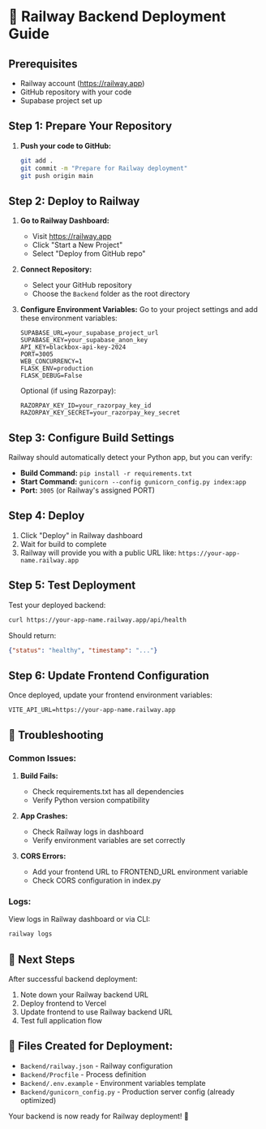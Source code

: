 # 🚀 Railway Backend Deployment Guide

## Prerequisites
- Railway account (https://railway.app)
- GitHub repository with your code
- Supabase project set up

## Step 1: Prepare Your Repository

1. **Push your code to GitHub:**
   ```bash
   git add .
   git commit -m "Prepare for Railway deployment"
   git push origin main
   ```

## Step 2: Deploy to Railway

1. **Go to Railway Dashboard:**
   - Visit https://railway.app
   - Click "Start a New Project"
   - Select "Deploy from GitHub repo"

2. **Connect Repository:**
   - Select your GitHub repository
   - Choose the `Backend` folder as the root directory

3. **Configure Environment Variables:**
   Go to your project settings and add these environment variables:
   
   ```
   SUPABASE_URL=your_supabase_project_url
   SUPABASE_KEY=your_supabase_anon_key
   API_KEY=blackbox-api-key-2024
   PORT=3005
   WEB_CONCURRENCY=1
   FLASK_ENV=production
   FLASK_DEBUG=False
   ```

   Optional (if using Razorpay):
   ```
   RAZORPAY_KEY_ID=your_razorpay_key_id
   RAZORPAY_KEY_SECRET=your_razorpay_key_secret
   ```

## Step 3: Configure Build Settings

Railway should automatically detect your Python app, but you can verify:

- **Build Command:** `pip install -r requirements.txt`
- **Start Command:** `gunicorn --config gunicorn_config.py index:app`
- **Port:** `3005` (or Railway's assigned PORT)

## Step 4: Deploy

1. Click "Deploy" in Railway dashboard
2. Wait for build to complete
3. Railway will provide you with a public URL like: `https://your-app-name.railway.app`

## Step 5: Test Deployment

Test your deployed backend:
```bash
curl https://your-app-name.railway.app/api/health
```

Should return:
```json
{"status": "healthy", "timestamp": "..."}
```

## Step 6: Update Frontend Configuration

Once deployed, update your frontend environment variables:
```
VITE_API_URL=https://your-app-name.railway.app
```

## 🔧 Troubleshooting

### Common Issues:

1. **Build Fails:**
   - Check requirements.txt has all dependencies
   - Verify Python version compatibility

2. **App Crashes:**
   - Check Railway logs in dashboard
   - Verify environment variables are set correctly

3. **CORS Errors:**
   - Add your frontend URL to FRONTEND_URL environment variable
   - Check CORS configuration in index.py

### Logs:
View logs in Railway dashboard or via CLI:
```bash
railway logs
```

## 🎯 Next Steps

After successful backend deployment:
1. Note down your Railway backend URL
2. Deploy frontend to Vercel
3. Update frontend to use Railway backend URL
4. Test full application flow

## 📝 Files Created for Deployment:
- `Backend/railway.json` - Railway configuration
- `Backend/Procfile` - Process definition
- `Backend/.env.example` - Environment variables template
- `Backend/gunicorn_config.py` - Production server config (already optimized)

Your backend is now ready for Railway deployment! 🚀
